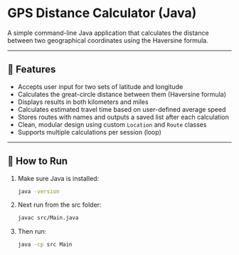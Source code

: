 # GPS Distance Calculator (Java)

A simple command-line Java application that calculates the distance between two geographical coordinates using the Haversine formula.

---

## 🌟 Features

- Accepts user input for two sets of latitude and longitude
- Calculates the great-circle distance between them (Haversine formula)
- Displays results in both kilometers and miles
- Calculates estimated travel time based on user-defined average speed
- Stores routes with names and outputs a saved list after each calculation
- Clean, modular design using custom `Location` and `Route` classes
- Supports multiple calculations per session (loop)

---

## 🔧 How to Run

1. Make sure Java is installed:
   ```bash
   java -version
2. Next run from the src folder:
   ```bash
   javac src/Main.java
3. Then run:
   ```bash
   java -cp src Main
